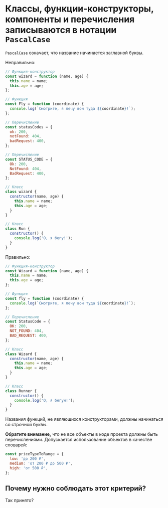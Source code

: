 # Классы, функции-конструкторы, компоненты и перечисления записываются в нотации `PascalCase`

`PascalCase` означает, что название начинается заглавной буквы.

Неправильно:

```js
// Функция-конструктор
const wizard = function (name, age) {
  this.name = name;
  this.age = age;
};

// Функция
const Fly = function (coordinate) {
  console.log(`Смотрите, я лечу вон туда ${coordinate}!`);
};

// Перечисление
const statusCodes = {
  ok: 200,
  notFound: 404,
  badRequest: 400,
};

// Перечисление
const STATUS_CODE = {
  Ok: 200,
  NotFound: 404,
  BadRequest: 400,
};

// Класс
class wizard {
  constructor(name, age) {
    this.name = name;
    this.age = age;
  }
}

// Класс
class Run {
  constructor() {
    console.log('О, я бегу!');
  }
}
```

Правильно:

```js
// Функция-конструктор
const Wizard = function (name, age) {
  this.name = name;
  this.age = age;
};

// Функция
const fly = function (coordinate) {
  console.log(`Смотрите, я лечу вон туда ${coordinate}!`);
};

// Перечисление
const StatusCode = {
  OK: 200,
  NOT_FOUND: 404,
  BAD_REQUEST: 400,
};

// Класс
class Wizard {
  constructor(name, age) {
    this.name = name;
    this.age = age;
  }
}

// Класс
class Runner {
  constructor() {
    console.log('О, я бегун!');
  }
}
```

Названия функций, не являющихся конструкторами, должны начинаться со строчной буквы.

**Обратите внимание,** что не все объекты в коде проекта должны быть перечислениями. Допускается использование объектов в качестве словарей:

```js
const priceTypeToRange = {
  low: 'до 200 ₽',
  medium: 'от 200 ₽ до 500 ₽',
  high: 'от 500 ₽',
};
```

## Почему нужно соблюдать этот критерий?

Так принято?
